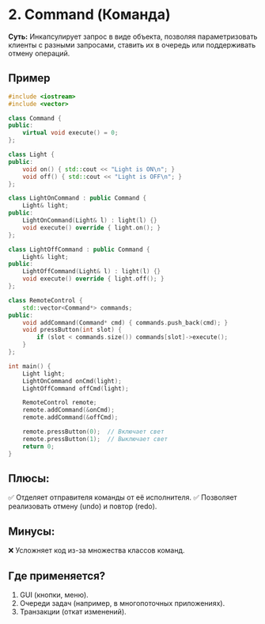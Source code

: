 # 2. Command (Команда)
__Суть:__
Инкапсулирует запрос в виде объекта, позволяя параметризовать клиенты с разными запросами, ставить их в очередь или поддерживать отмену операций.

## Пример
```c++
#include <iostream>
#include <vector>

class Command {
public:
    virtual void execute() = 0;
};

class Light {
public:
    void on() { std::cout << "Light is ON\n"; }
    void off() { std::cout << "Light is OFF\n"; }
};

class LightOnCommand : public Command {
    Light& light;
public:
    LightOnCommand(Light& l) : light(l) {}
    void execute() override { light.on(); }
};

class LightOffCommand : public Command {
    Light& light;
public:
    LightOffCommand(Light& l) : light(l) {}
    void execute() override { light.off(); }
};

class RemoteControl {
    std::vector<Command*> commands;
public:
    void addCommand(Command* cmd) { commands.push_back(cmd); }
    void pressButton(int slot) {
        if (slot < commands.size()) commands[slot]->execute();
    }
};

int main() {
    Light light;
    LightOnCommand onCmd(light);
    LightOffCommand offCmd(light);

    RemoteControl remote;
    remote.addCommand(&onCmd);
    remote.addCommand(&offCmd);

    remote.pressButton(0);  // Включает свет
    remote.pressButton(1);  // Выключает свет
    return 0;
}
```
## Плюсы:
✅ Отделяет отправителя команды от её исполнителя.
✅ Позволяет реализовать отмену (undo) и повтор (redo).

## Минусы:
❌ Усложняет код из-за множества классов команд.

## Где применяется?
1. GUI (кнопки, меню).
2. Очереди задач (например, в многопоточных приложениях).
3. Транзакции (откат изменений).


